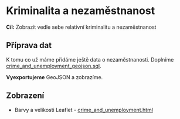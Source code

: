 # Kriminalita a nezaměstnanost

**Cíl:** Zobrazit vedle sebe relativní kriminalitu a nezaměstnanost

## Příprava dat

K tomu co už máme přidáme ještě data o nezaměstnanosti. Doplníme [crime_and_unemployment_geojson.sql](crime_and_unemployment_geojson.sql).

**Vyexportujeme** GeoJSON a zobrazíme.

## Zobrazení

- Barvy a velikosti Leaflet - [crime_and_unemployment.html](crime_and_unemployment.htmls)

